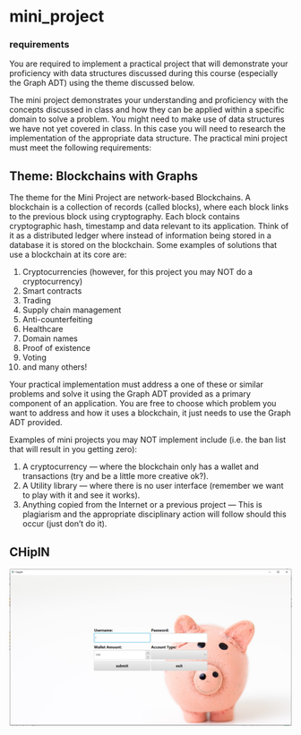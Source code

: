 # mini_project

### requirements
You are required to implement a practical project that will demonstrate your proficiency with data structures discussed during this course (especially the Graph ADT) using the theme discussed below. 

The mini project demonstrates your understanding and proficiency with the concepts discussed in class and how they can be applied within a specific domain to solve a problem. You might need to make use of data structures we have not yet covered in class. In this case you will need to research the implementation of the appropriate data structure. The practical mini project must meet the following requirements:

## Theme:  Blockchains with Graphs

The theme for the Mini Project are network-based Blockchains. A blockchain is a collection of records (called blocks), where each block links to the previous block using cryptography. Each block contains cryptographic hash, timestamp and data relevant to its application. Think of it as a distributed ledger where instead of information being stored in a database it is stored on the blockchain. Some examples of solutions that use a blockchain at its core are:

1. Cryptocurrencies (however, for this project you may NOT do a cryptocurrency)
2. Smart contracts
3. Trading
4. Supply chain management
5. Anti-counterfeiting
6. Healthcare
7. Domain names
8. Proof of existence
9. Voting
10. and many others!

Your practical implementation must address a one of these or similar problems and solve it using the Graph ADT provided as a primary component of an application. You are free to choose which problem you want to address and how it uses a blockchain, it just needs to use the Graph ADT provided.

Examples of mini projects you may NOT implement include (i.e. the ban list that will result
in you getting zero):

1. A cryptocurrency — where the blockchain only has a wallet and transactions (try and be a little more creative ok?).
2. A Utility library — where there is no user interface (remember we want to play with it and see it works).
3. Anything copied from the Internet or a previous project — This is plagiarism and the appropriate disciplinary action will follow should this occur (just don’t do it).

## CHipIN

![image](/1.PNG)
